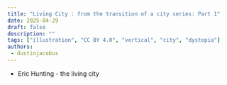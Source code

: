 ```yaml
---
title: "Living City : from the transition of a city series: Part 1"
date: 2025-04-29
draft: false
description: ""
tags: ["illustration", "CC BY 4.0", "vertical", "city", "dystopia"]
authors:
 - dustinjacobus
---
```


- Eric Hunting - the living city